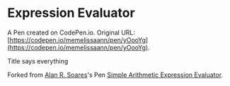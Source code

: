 # Expression Evaluator

A Pen created on CodePen.io. Original URL: [https://codepen.io/memelissaann/pen/yOooYg](https://codepen.io/memelissaann/pen/yOooYg).

Title says everything

Forked from [Alan R. Soares](http://codepen.io/alanrsoares/)'s Pen [Simple Arithmetic Expression Evaluator](http://codepen.io/alanrsoares/pen/hBosn/).